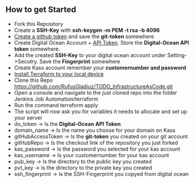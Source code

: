 ## How to get Started
- Fork this Repository
- Create a **SSH-Key** with **ssh-keygen -m PEM -t rsa -b 4096**
- [Create a github token](https://docs.cachethq.io/docs/github-oauth-token#:~:text=Generate%20a%20new%20token,list%20of%20tokens%20from%20before.) and save the **git-token** somewhere
- Create Digital Ocean Account + [API Token](https://www.digitalocean.com/docs/apis-clis/api/create-personal-access-token/#:~:text=To%20generate%20a%20personal%20access,the%20Generate%20New%20Token%20button.). Store the **Digital-Ocean API token** somewhere.
- Add the created **SSH-Key** to your digital ocean account under Setting->Secutry. Save the **Fingerprint** somewhere
- Create Kass account remember your **customernumber and password**
- [Install Terraform to your local device](https://learn.hashicorp.com/tutorials/terraform/install-cli)
- Clone this Repo https://github.com/RufusGladiuz/TODO_InfrastructureAsCode.git
- Open a console and navigate to the just cloned repo into the folder Jenkins Job Automation/terraform
- Run the command terraform apply
- The script will now ask you for variables it needs to allocate and set up your server
- do_token -> Is the **Digital-Ocean API Token**
- domain_name -> Is the name you choose for your domain on Kass
- gitHubAccessToken -> Is the **git-token** you created on your git account
- gitHubRepo -> Is the checkout link of the repository you just forked
- kas_password -> Is the password you selected for your kas account
- kas_username -> Is your customernumber for your kas account
- pub_key -> Is the directory to the public key you created
- pvt_key -> Is the directory to the private key you created
- ssh_fingerprint -> Is the SSH-Fingerprint you copyed from digital ocean



